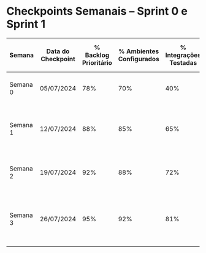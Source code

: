 # Checkpoints Semanais – Sprint 0 e Sprint 1

| Semana | Data do Checkpoint | % Backlog Prioritário | % Ambientes Configurados | % Integrações Testadas | % Alertas SLA (<48h) | Blockers | Comentários |
| --- | --- | --- | --- | --- | --- | --- | --- |
| Semana 0 | 05/07/2024 | 78% | 70% | 40% | N/D | Ajustes de tagging de custos no provisionamento | Aguardando publicação do dashboard de readiness em 08/07; coleta de SLA em andamento. |
| Semana 1 | 12/07/2024 | 88% | 85% | 65% | N/D | Integração de pagamentos ainda sem massa de teste mascarada | Prioridade máxima para concluir smoke tests de pagamentos até 11/07; SLA operacional consolidado apenas na semana seguinte. |
| Semana 2 | 19/07/2024 | 92% | 88% | 72% | 96% | Reconciliação de pagamentos pendente | Massa mascarada validada; readiness geral 87%. Evidência: `docs/evidencias/readiness-dashboard-2024-07-26.md`. |
| Semana 3 | 26/07/2024 | 95% | 92% | 81% | 98% | Ajustes finais do relatório DPIA mensal | Readiness geral 91%; acompanhar painel `SLO Health` e reconciliação de pagamentos (30/07). Evidência: `docs/evidencias/readiness-dashboard-2024-07-26.md`. |
